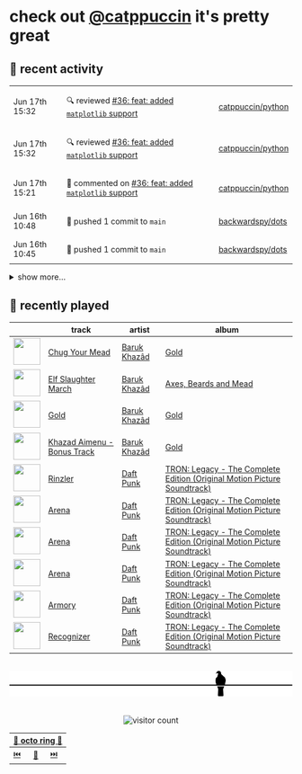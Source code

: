 # check out [@catppuccin](https://github.com/catppuccin) it's pretty great

## 📅 recent activity

<!-- SCRIPT:REPLACE:GITHUB -->
<table>
<tbody>
<tr>
<td><span title='2024-06-17T15:32:16+00:00'>Jun 17th 15:32</span></td>
<td>

🔍 reviewed [#36: feat: added `matplotlib` support](https://github.com/catppuccin/python/pull/36)

</td>
<td>

[catppuccin/python](https://github.com/catppuccin/python)

</td>
</tr>
<tr>
<td><span title='2024-06-17T15:32:15+00:00'>Jun 17th 15:32</span></td>
<td>

🔍 reviewed [#36: feat: added `matplotlib` support](https://github.com/catppuccin/python/pull/36)

</td>
<td>

[catppuccin/python](https://github.com/catppuccin/python)

</td>
</tr>
<tr>
<td><span title='2024-06-17T15:21:37+00:00'>Jun 17th 15:21</span></td>
<td>

💬 commented on [#36: feat: added `matplotlib` support](https://github.com/catppuccin/python/pull/36)

</td>
<td>

[catppuccin/python](https://github.com/catppuccin/python)

</td>
</tr>
<tr>
<td><span title='2024-06-16T10:48:41+00:00'>Jun 16th 10:48</span></td>
<td>

🚢 pushed 1 commit to `main`

</td>
<td>

[backwardspy/dots](https://github.com/backwardspy/dots)

</td>
</tr>
<tr>
<td><span title='2024-06-16T10:45:37+00:00'>Jun 16th 10:45</span></td>
<td>

🚢 pushed 1 commit to `main`

</td>
<td>

[backwardspy/dots](https://github.com/backwardspy/dots)

</td>
</tr>
</tbody>
</table>

<details>
<summary>show more...</summary>
<table>
<tbody>
<tr>
<td><span title='2024-06-15T22:52:38+00:00'>Jun 15th 22:52</span></td>
<td>

🚢 pushed 1 commit to `portscelain`

</td>
<td>

[catppuccin/catppuccin](https://github.com/catppuccin/catppuccin)

</td>
</tr>
<tr>
<td><span title='2024-06-15T22:40:59+00:00'>Jun 15th 22:40</span></td>
<td>

🚢 pushed 1 commit to `portscelain`

</td>
<td>

[catppuccin/catppuccin](https://github.com/catppuccin/catppuccin)

</td>
</tr>
<tr>
<td><span title='2024-06-15T22:34:38+00:00'>Jun 15th 22:34</span></td>
<td>

🚢 pushed 1 commit to `portscelain`

</td>
<td>

[catppuccin/catppuccin](https://github.com/catppuccin/catppuccin)

</td>
</tr>
<tr>
<td><span title='2024-06-14T19:26:21+00:00'>Jun 14th 19:26</span></td>
<td>

🚀 opened [#2429: chore(maintainers): add backwardspy to vscode & co](https://github.com/catppuccin/catppuccin/pull/2429)

</td>
<td>

[catppuccin/catppuccin](https://github.com/catppuccin/catppuccin)

</td>
</tr>
<tr>
<td><span title='2024-06-14T16:32:25+00:00'>Jun 14th 16:32</span></td>
<td>

🚢 pushed 1 commit to `main`

</td>
<td>

[catppuccin/python](https://github.com/catppuccin/python)

</td>
</tr>
<tr>
<td><span title='2024-06-14T16:32:24+00:00'>Jun 14th 16:32</span></td>
<td>

🎉 closed [#49: chore(deps): update dependency ruff to v0.4.9](https://github.com/catppuccin/python/pull/49)

</td>
<td>

[catppuccin/python](https://github.com/catppuccin/python)

</td>
</tr>
<tr>
<td><span title='2024-06-14T15:44:30+00:00'>Jun 14th 15:44</span></td>
<td>

🚢 pushed 1 commit to `main`

</td>
<td>

[catppuccin/homebrew-tap](https://github.com/catppuccin/homebrew-tap)

</td>
</tr>
<tr>
<td><span title='2024-06-14T15:44:29+00:00'>Jun 14th 15:44</span></td>
<td>

🎉 closed [#32: ci: quote `run:` lines to prevent globbing and word splitting](https://github.com/catppuccin/homebrew-tap/pull/32)

</td>
<td>

[catppuccin/homebrew-tap](https://github.com/catppuccin/homebrew-tap)

</td>
</tr>
<tr>
<td><span title='2024-06-14T15:42:29+00:00'>Jun 14th 15:42</span></td>
<td>

🚢 pushed 1 commit to `workflow-shellcheck`

</td>
<td>

[catppuccin/homebrew-tap](https://github.com/catppuccin/homebrew-tap)

</td>
</tr>
<tr>
<td><span title='2024-06-14T15:38:05+00:00'>Jun 14th 15:38</span></td>
<td>

🚀 opened [#32: ci: quote `run:` lines to prevent globbing and word splitting](https://github.com/catppuccin/homebrew-tap/pull/32)

</td>
<td>

[catppuccin/homebrew-tap](https://github.com/catppuccin/homebrew-tap)

</td>
</tr>
<tr>
<td><span title='2024-06-14T15:22:50+00:00'>Jun 14th 15:22</span></td>
<td>

🚢 pushed 1 commit to `main`

</td>
<td>

[catppuccin/whiskers](https://github.com/catppuccin/whiskers)

</td>
</tr>
<tr>
<td><span title='2024-06-14T15:22:50+00:00'>Jun 14th 15:22</span></td>
<td>

🎉 closed [#1: chore(main): release 2.4.0](https://github.com/catppuccin/whiskers/pull/1)

</td>
<td>

[catppuccin/whiskers](https://github.com/catppuccin/whiskers)

</td>
</tr>
<tr>
<td><span title='2024-06-14T15:12:57+00:00'>Jun 14th 15:12</span></td>
<td>

💬 commented on [#19: build(nix): do not include examples dir](https://github.com/catppuccin/whiskers/pull/19)

</td>
<td>

[catppuccin/whiskers](https://github.com/catppuccin/whiskers)

</td>
</tr>
</tbody>
</table>
</details>
<!-- SCRIPT:REPLACE:GITHUB -->

## 🎵 recently played

<!-- SCRIPT:REPLACE:SPOTIFY -->
| | track | artist | album |
| - | - | - | - |
| <img src="https://i.scdn.co/image/ab67616d0000485131369761a52c14a6b061b915" width="48" height="48"> | [Chug Your Mead](https://open.spotify.com/track/3t9fQ6Vma00HyHzGzRfdmk) | [Baruk Khazâd](https://open.spotify.com/artist/26HTYYF6J8mr23665ikcKe) | [Gold](https://open.spotify.com/track/3t9fQ6Vma00HyHzGzRfdmk) |
| <img src="https://i.scdn.co/image/ab67616d000048512acd853fb1531bfcf822703c" width="48" height="48"> | [Elf Slaughter March](https://open.spotify.com/track/3EGQBdGVs1tymcafop0rXd) | [Baruk Khazâd](https://open.spotify.com/artist/26HTYYF6J8mr23665ikcKe) | [Axes, Beards and Mead](https://open.spotify.com/track/3EGQBdGVs1tymcafop0rXd) |
| <img src="https://i.scdn.co/image/ab67616d0000485131369761a52c14a6b061b915" width="48" height="48"> | [Gold](https://open.spotify.com/track/1x6vQnodhDZsWPRHaOdybO) | [Baruk Khazâd](https://open.spotify.com/artist/26HTYYF6J8mr23665ikcKe) | [Gold](https://open.spotify.com/track/1x6vQnodhDZsWPRHaOdybO) |
| <img src="https://i.scdn.co/image/ab67616d0000485131369761a52c14a6b061b915" width="48" height="48"> | [Khazad Aimenu - Bonus Track](https://open.spotify.com/track/7K2ZURe20mNEMewLPIUMbl) | [Baruk Khazâd](https://open.spotify.com/artist/26HTYYF6J8mr23665ikcKe) | [Gold](https://open.spotify.com/track/7K2ZURe20mNEMewLPIUMbl) |
| <img src="https://i.scdn.co/image/ab67616d000048518323143296ff7b2801e32789" width="48" height="48"> | [Rinzler](https://open.spotify.com/track/70RkgofUfQHLl2FT2Mx5zq) | [Daft Punk](https://open.spotify.com/artist/4tZwfgrHOc3mvqYlEYSvVi) | [TRON: Legacy - The Complete Edition (Original Motion Picture Soundtrack)](https://open.spotify.com/track/70RkgofUfQHLl2FT2Mx5zq) |
| <img src="https://i.scdn.co/image/ab67616d000048518323143296ff7b2801e32789" width="48" height="48"> | [Arena](https://open.spotify.com/track/4csD9dmdLHnarNyu1wG8Iv) | [Daft Punk](https://open.spotify.com/artist/4tZwfgrHOc3mvqYlEYSvVi) | [TRON: Legacy - The Complete Edition (Original Motion Picture Soundtrack)](https://open.spotify.com/track/4csD9dmdLHnarNyu1wG8Iv) |
| <img src="https://i.scdn.co/image/ab67616d000048518323143296ff7b2801e32789" width="48" height="48"> | [Arena](https://open.spotify.com/track/4csD9dmdLHnarNyu1wG8Iv) | [Daft Punk](https://open.spotify.com/artist/4tZwfgrHOc3mvqYlEYSvVi) | [TRON: Legacy - The Complete Edition (Original Motion Picture Soundtrack)](https://open.spotify.com/track/4csD9dmdLHnarNyu1wG8Iv) |
| <img src="https://i.scdn.co/image/ab67616d000048518323143296ff7b2801e32789" width="48" height="48"> | [Arena](https://open.spotify.com/track/4csD9dmdLHnarNyu1wG8Iv) | [Daft Punk](https://open.spotify.com/artist/4tZwfgrHOc3mvqYlEYSvVi) | [TRON: Legacy - The Complete Edition (Original Motion Picture Soundtrack)](https://open.spotify.com/track/4csD9dmdLHnarNyu1wG8Iv) |
| <img src="https://i.scdn.co/image/ab67616d000048518323143296ff7b2801e32789" width="48" height="48"> | [Armory](https://open.spotify.com/track/6NbukMzsdx888nymIiWKlV) | [Daft Punk](https://open.spotify.com/artist/4tZwfgrHOc3mvqYlEYSvVi) | [TRON: Legacy - The Complete Edition (Original Motion Picture Soundtrack)](https://open.spotify.com/track/6NbukMzsdx888nymIiWKlV) |
| <img src="https://i.scdn.co/image/ab67616d000048518323143296ff7b2801e32789" width="48" height="48"> | [Recognizer](https://open.spotify.com/track/6dooKqgWKBVwQLLarxJPDM) | [Daft Punk](https://open.spotify.com/artist/4tZwfgrHOc3mvqYlEYSvVi) | [TRON: Legacy - The Complete Edition (Original Motion Picture Soundtrack)](https://open.spotify.com/track/6dooKqgWKBVwQLLarxJPDM) |

<!-- SCRIPT:REPLACE:SPOTIFY -->

<br>

<div align="center">

<picture>
    <source media="(prefers-color-scheme: light)" srcset="assets/pigeon-light.svg">
    <source media="(prefers-color-scheme: dark)" srcset="assets/pigeon-dark.svg">
    <img alt="pigeon sitting on a wire" src="assets/pigeon-light.svg">
</picture>

<br>
<br>

![visitor count](https://profile-counter.glitch.me/backwardspy/count.svg)

<table>
    <thead>
        <th colspan="3"><a href="https://octo-ring.com">🐙 octo ring 🐙</a></th>
    </thead>
    <tbody>
        <td><a href="https://octo-ring.com/p/backwardspy/prev">⏮️</a></td>
        <td><a href="https://octo-ring.com/p/backwardspy/random">🔀</a></td>
        <td><a href="https://octo-ring.com/p/backwardspy/next">⏭️</a></td>
    </tbody>
</table>

</div>
